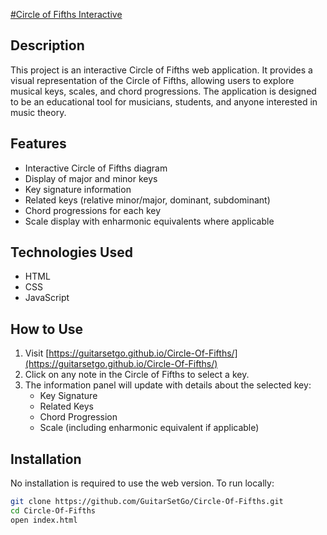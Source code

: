 [#Circle of Fifths Interactive](https://guitarsetgo.github.io/Circle-Of-Fifths/)

## Description
This project is an interactive Circle of Fifths web application. It provides a visual representation of the Circle of Fifths, allowing users to explore musical keys, scales, and chord progressions. The application is designed to be an educational tool for musicians, students, and anyone interested in music theory.

## Features
- Interactive Circle of Fifths diagram
- Display of major and minor keys
- Key signature information
- Related keys (relative minor/major, dominant, subdominant)
- Chord progressions for each key
- Scale display with enharmonic equivalents where applicable

## Technologies Used
- HTML
- CSS
- JavaScript

## How to Use
1. Visit [https://guitarsetgo.github.io/Circle-Of-Fifths/](https://guitarsetgo.github.io/Circle-Of-Fifths/)
2. Click on any note in the Circle of Fifths to select a key.
3. The information panel will update with details about the selected key:
   - Key Signature
   - Related Keys
   - Chord Progression
   - Scale (including enharmonic equivalent if applicable)

## Installation
No installation is required to use the web version. To run locally:

```bash
git clone https://github.com/GuitarSetGo/Circle-Of-Fifths.git
cd Circle-Of-Fifths
open index.html
